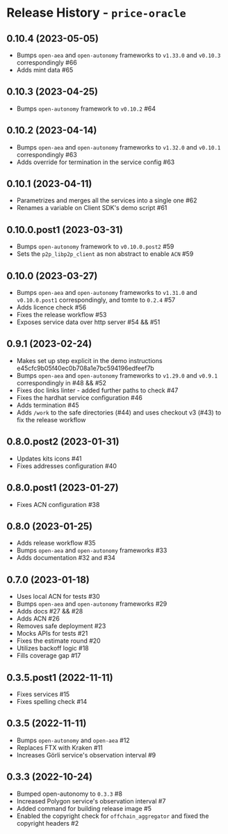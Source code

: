 # Release History - `price-oracle`


## 0.10.4 (2023-05-05)

- Bumps `open-aea` and `open-autonomy` frameworks to `v1.33.0` and `v0.10.3` correspondingly #66
- Adds mint data #65


## 0.10.3 (2023-04-25)

- Bumps `open-autonomy` framework to `v0.10.2` #64


## 0.10.2 (2023-04-14)

- Bumps `open-aea` and `open-autonomy` frameworks to `v1.32.0` and `v0.10.1` correspondingly #63
- Adds override for termination in the service config #63


## 0.10.1 (2023-04-11)

- Parametrizes and merges all the services into a single one #62
- Renames a variable on Client SDK's demo script #61


## 0.10.0.post1 (2023-03-31)

- Bumps `open-autonomy` framework to `v0.10.0.post2` #59
- Sets the `p2p_libp2p_client` as non abstract to enable `ACN` #59


## 0.10.0 (2023-03-27)

- Bumps `open-aea` and `open-autonomy` frameworks to `v1.31.0` and `v0.10.0.post1` correspondingly, and tomte to `0.2.4` #57
- Adds licence check #56
- Fixes the release workflow #53
- Exposes service data over http server #54 && #51


## 0.9.1 (2023-02-24)

- Makes set up step explicit in the demo instructions e45cfc9b05f40ec0b708a1e7bc594196edfeef7b
- Bumps `open-aea` and `open-autonomy` frameworks to `v1.29.0` and `v0.9.1` correspondingly in #48 && #52
- Fixes doc links linter - added further paths to check #47
- Fixes the hardhat service configuration #46
- Adds termination #45
- Adds `/work` to the safe directories (#44) and uses checkout v3 (#43) to fix the release workflow


## 0.8.0.post2 (2023-01-31)

- Updates kits icons #41
- Fixes addresses configuration #40


## 0.8.0.post1 (2023-01-27)

- Fixes ACN configuration #38


## 0.8.0 (2023-01-25)

- Adds release workflow #35
- Bumps `open-aea` and `open-autonomy` frameworks #33
- Adds documentation #32 and #34


## 0.7.0 (2023-01-18)

- Uses local ACN for tests #30
- Bumps `open-aea` and `open-autonomy` frameworks #29
- Adds docs #27 && #28
- Adds ACN #26
- Removes safe deployment #23
- Mocks APIs for tests #21
- Fixes the estimate round #20
- Utilizes backoff logic #18
- Fills coverage gap #17


## 0.3.5.post1 (2022-11-11)

- Fixes services #15
- Fixes spelling check #14


## 0.3.5 (2022-11-11)

- Bumps `open-autonomy` and `open-aea` #12
- Replaces FTX with Kraken #11
- Increases Görli service's observation interval #9


## 0.3.3 (2022-10-24)

- Bumped open-autonomy to `0.3.3` #8
- Increased Polygon service's observation interval #7
- Added command for building release image #5
- Enabled the copyright check for `offchain_aggregator` and fixed the copyright headers #2
